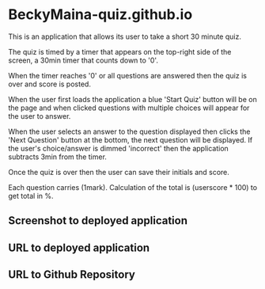 # BeckyMaina-quiz.github.io
This is an application that allows its user to take a short 30 minute quiz.

The quiz is timed by a timer that appears on the top-right side of the screen, a 30min timer that counts down to '0'.

When the timer reaches '0' or all questions are answered then the quiz is over and score is posted.

When the user first loads the application a blue 'Start Quiz' button will be on the page and when clicked questions with multiple choices will appear for the user to answer.

When the user selects an answer to the question displayed then clicks the 'Next Question' button at the bottom, the next question will be displayed. If the user's choice/answer is dimmed 'incorrect' then the application subtracts 3min from the timer.

Once the quiz is over then the user can save their initials and score.

Each question carries (1mark). Calculation of the total is (userscore * 100) to get total in %.




## Screenshot to deployed application



## URL to deployed application



## URL to Github Repository




